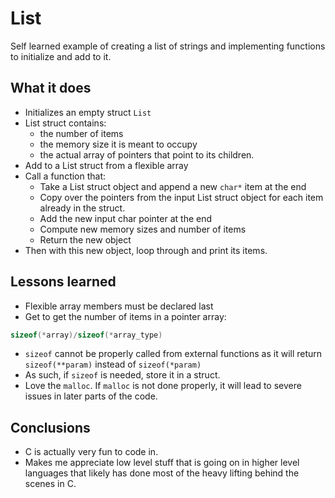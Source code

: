 # List
Self learned example of creating a list of strings and implementing functions to initialize and add to it.
## What it does
- Initializes an empty struct `List`
- List struct contains:
    - the number of items
    - the memory size it is meant to occupy
    - the actual array of pointers that point to its children.
- Add to a List struct from a flexible array
- Call a function that:
    - Take a List struct object and append a new `char*` item at the end
    - Copy over the pointers from the input List struct object for each item already in the struct.
    - Add the new input char pointer at the end
    - Compute new memory sizes and number of items
    - Return the new object
- Then with this new object, loop through and print its items.

## Lessons learned
- Flexible array members must be declared last
- Get to get the number of items in a pointer array:
```c
sizeof(*array)/sizeof(*array_type)
```
- `sizeof` cannot be properly called from external functions as it will return `sizeof(**param)` instead of `sizeof(*param)`
- As such, if `sizeof` is needed, store it in a struct.
- Love the `malloc`. If `malloc` is not done properly, it will lead to severe issues in later parts of the code.

## Conclusions
- C is actually very fun to code in.
- Makes me appreciate low level stuff that is going on in higher level languages that likely has done most of the heavy lifting behind the scenes in C.
